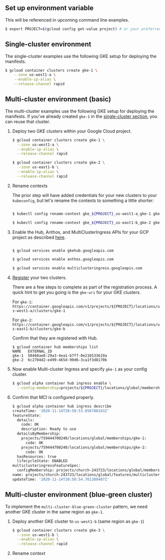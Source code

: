 ## Set up environment variable

This will be referenced in upcoming command line examples.

```bash
$ export PROJECT=$(gcloud config get-value project) # or your preferred project
```


## Single-cluster environment

The single-cluster examples use the following GKE setup for deploying the manifests.

```bash
$ gcloud container clusters create gke-1 \
	--zone us-west1-a \
	--enable-ip-alias \
  	--release-channel rapid 
```


## Multi-cluster environment (basic)

The multi-cluster examples use the following GKE setup for deploying the manifests. If you've already created `gke-1` in the [single-cluster section](#), you can reuse that cluster.

1. Deploy two GKE clusters within your Google Cloud project.

    ```bash
    $ gcloud container clusters create gke-1 \
      --zone us-west1-a \
      --enable-ip-alias \
      --release-channel rapid 

    $ gcloud container clusters create gke-2 \
      --zone us-east1-b \
      --enable-ip-alias \
      --release-channel rapid 
    ```

2. Rename contexts

    The prior step will have added credentials for your new clusters to your `kubeconfig`, but let's rename the contexts to something a little shorter:

    ```bash

    $ kubectl config rename-context gke_${PROJECT}_us-west1-a_gke-1 gke-1

    $ kubectl config rename-context gke_${PROJECT}_us-east1-b_gke-2 gke-2
    ```

3. Enable the Hub, Anthos, and MultiClusterIngress APIs for your GCP project as described [here](https://cloud.google.com/kubernetes-engine/docs/how-to/ingress-for-anthos-setup#before_you_begin).

    ```bash

    $ gcloud services enable gkehub.googleapis.com

    $ gcloud services enable anthos.googleapis.com

    $ gcloud services enable multiclusteringress.googleapis.com
    ```

4. [Register](https://cloud.google.com/kubernetes-engine/docs/how-to/ingress-for-anthos-setup#registering_your_clusters) your two clusters. 

    There are a few steps to complete as part of the registration process. A quick hint to get you going is the `gke-uri` for your GKE clusters. 

    For `gke-1`: ```https://container.googleapis.com/v1/projects/${PROJECT}/locations/us-west1-a/clusters/gke-1```

    For `gke-2`: ```https://container.googleapis.com/v1/projects/${PROJECT}/locations/us-east1-b/clusters/gke-b```


    Confirm that they are registered with Hub.

    ```
    $ gcloud container hub memberships list
    NAME   EXTERNAL_ID
    gke-1  50468ae8-29a3-4ea1-b7ff-0e216533619a
    gke-2  6c2704d2-e499-465d-99d6-3ca1f3d8170b
    ```

5. Now enable Multi-cluster Ingress and specify `gke-1` as your config cluster.

    ```bash
    $ gcloud alpha container hub ingress enable \
      --config-membership=projects/${PROJECT}/locations/global/memberships/gke-1
    ```

6. Confirm that MCI is configured properly.

    ```bash
    $ gcloud alpha container hub ingress describe
    createTime: '2020-11-14T20:50:53.856780163Z'
    featureState:
      details:
        code: OK
        description: Ready to use
      detailsByMembership:
        projects/759444700240/locations/global/memberships/gke-1:
          code: OK
        projects/759444700240/locations/global/memberships/gke-2:
          code: OK
      hasResources: true
      lifecycleState: ENABLED
    multiclusteringressFeatureSpec:
      configMembership: projects/church-243723/locations/global/memberships/gke-1
    name: projects/church-243723/locations/global/features/multiclusteringress
    updateTime: '2020-11-14T20:50:54.761389487Z'
    ```

## Multi-cluster environment (blue-green cluster)

To implement the `multi-cluster-blue-green-cluster` pattern, we need another GKE cluster in the same region as `gke-1`.

1. Deploy another GKE cluster to `us-west1-b` (same region as `gke-1`)

    ```bash
    $ gcloud container clusters create gke-3 \
      --zone us-west1-b \
      --enable-ip-alias \
      --release-channel rapid 
    ```

2. Rename context